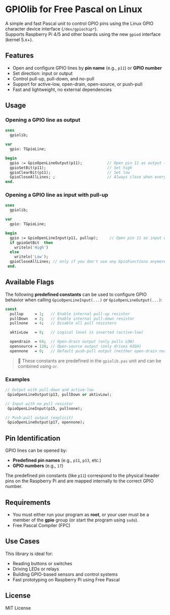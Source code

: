 # GPIOlib for Free Pascal on Linux

A simple and fast Pascal unit to control GPIO pins using the Linux GPIO character device interface (`/dev/gpiochip*`).  
Supports Raspberry Pi 4/5 and other boards using the new `gpiod` interface (kernel 5.x+).

## Features

- Open and configure GPIO lines by **pin name** (e.g., `p11`) or **GPIO number**
- Set direction: input or output
- Control pull-up, pull-down, and no-pull
- Support for active-low, open-drain, open-source, or push-pull
- Fast and lightweight, no external dependencies

## Usage

### Opening a GPIO line as output

```pascal
uses
  gpiolib;

var
  gpio: TGpioLine;

begin
  gpio := GpioOpenLineOutput(p11);           // Open pin 11 as output (default push-pull)
  gpioSetBit(p11);                           // Set high
  gpioClearBit(p11);                         // Set low
  GpioCloseAllLines; ;                       // Always close when everything is done
end.
```

### Opening a GPIO line as input with pull-up

```pascal
uses
  gpiolib;

var
  gpio: TGpioLine;

begin
  gpio := GpioOpenLineInput(p11, pullup);     // Open pin 11 as input with pull-up resistor
  if gpioGetBit  then
    writeln('High')
  else
    writeln('Low');
  gpioCloseAllLines; // only if you don't use any GpioFunctions anymore
 end.
```

## Available Flags

The following **predefined constants** can be used to configure GPIO behavior when calling `GpioOpenLineInput(...)` or `GpioOpenLineOutput(...)`:

```pascal
const
  pullup     = 1;   // Enable internal pull-up resistor
  pullDown   = 2;   // Enable internal pull-down resistor
  pullnone   = 4;   // Disable all pull resistors

  aktivLow   = 8;   // Logical level is inverted (active-low)

  opendrain  = 64;  // Open-drain output (only pulls LOW)
  opensource = 128; // Open-source output (only drives HIGH)
  opennone   = 0;   // Default push-pull output (neither open-drain nor open-source)
```

> 🔧 These constants are predefined in the `gpiolib.pas` unit and can be combined using `or`.

### Examples

```pascal
// Output with pull-down and active-low
 GpioOpenLineOutput(p13, pullDown or aktivLow);

// Input with no pull resistor
 GpioOpenLineInput(p15, pullnone);

// Push-pull output (explicit)
 GpioOpenLineOutput(p17, opennone);
```

## Pin Identification

GPIO lines can be opened by:

- **Predefined pin names** (e.g., `p11`, `p13`, etc.)
- **GPIO numbers** (e.g., `17`)

The predefined pin constants (like `p11`) correspond to the physical header pins on the Raspberry Pi and are mapped internally to the correct GPIO number.

## Requirements

- You must either run your program as **root**, or your user must be a member of the **gpio** group (or start the program using `sudo`).
- Free Pascal Compiler (FPC)

## Use Cases

This library is ideal for:

- Reading buttons or switches
- Driving LEDs or relays
- Building GPIO-based sensors and control systems
- Fast prototyping on Raspberry Pi using Free Pascal

## License

MIT License
